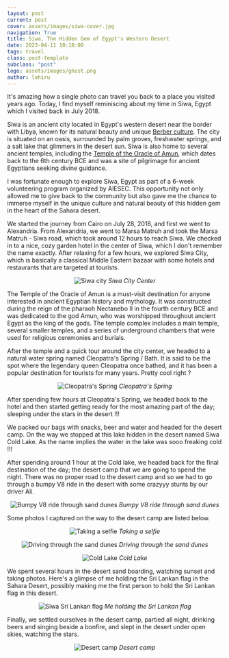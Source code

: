 ```yaml
---
layout: post
current: post
cover: assets/images/siwa-cover.jpg
navigation: True
title: Siwa, The Hidden Gem of Egypt's Western Desert
date: 2023-04-11 10:18:00
tags: travel
class: post-template
subclass: "post"
logo: assets/images/ghost.png
author: lahiru
---
```


It's amazing how a single photo can travel you back to a place you visited years ago. Today, I find myself reminiscing about my time in Siwa, Egypt which I visited back in July 2018.

Siwa is an ancient city located in Egypt's western desert near the border with Libya, known for its natural beauty and unique [Berber culture](https://www.newworldencyclopedia.org/entry/Berber). The city is situated on an oasis, surrounded by palm groves, freshwater springs, and a salt lake that glimmers in the desert sun. Siwa is also home to several ancient temples, including the [Temple of the Oracle of Amun](https://sacredsites.com/africa/egypt/temple_of_amun_siwa_oasis.html), which dates back to the 6th century BCE and was a site of pilgrimage for ancient Egyptians seeking divine guidance.

I was fortunate enough to explore Siwa, Egypt as part of a 6-week volunteering program organized by AIESEC. This opportunity not only allowed me to give back to the community but also gave me the chance to immerse myself in the unique culture and natural beauty of this hidden gem in the heart of the Sahara desert.

We started the journey from Cairo on July 28, 2018, and first we went to Alexandria. From Alexandria, we went to Marsa Matruh and took the Marsa Matruh - Siwa road, which took around 12 hours to reach Siwa. We checked in to a nice, cozy garden hotel in the center of Siwa, which I don't remember the name exactly. After relaxing for a few hours, we explored Siwa City, which is basically a classical Middle Eastern bazaar with some hotels and restaurants that are targeted at tourists.

<p align="center">
  <img alt="Siwa city" src="assets/images/siwa-city.png">
    <em>Siwa City Center</em>
</p>

The Temple of the Oracle of Amun is a must-visit destination for anyone interested in ancient Egyptian history and mythology. It was constructed during the reign of the pharaoh Nectanebo II in the fourth century BCE and was dedicated to the god Amun, who was worshipped throughout ancient Egypt as the king of the gods. The temple complex includes a main temple, several smaller temples, and a series of underground chambers that were used for religious ceremonies and burials.

After the temple and a quick tour around the city center, we headed to a natural water spring named Cleopatra's Spring / Bath. It is said to be the spot where the legendary queen Cleopatra once bathed, and it has been a popular destination for tourists for many years. Pretty cool right ?

<p align="center">
  <img alt="Cleopatra's Spring" src="assets/images/cleopatras.jpg">
    <em>Cleopatra's Spring</em>
</p>

After spending few hours at Cleopatra's Spring, we headed back to the hotel and then started getting ready for the most amazing part of the day; sleeping under the stars in the desert !!!

We packed our bags with snacks, beer and water and headed for the desert camp. On the way we stopped at this lake hidden in the desert named Siwa Cold Lake. As the name implies the water in the lake was sooo freaking cold !!!

After spending around 1 hour at the Cold lake, we headed back for the final destination of the day; the desert camp that we are going to spend the night. There was no proper road to the desert camp and so we had to go through a bumpy V8 ride in the desert with some crazyyy stunts by our driver Ali.

<p align="center">
  <img alt="Bumpy V8 ride through sand dunes" src="assets/images/jeeps.jpg">
    <em>Bumpy V8 ride through sand dunes</em>
</p>

Some photos I captured on the way to the desert camp are listed below.

<p align="center">
  <img alt="Taking a selfie" src="assets/images/siwa-selfie.jpg">
    <em>Taking a selfie</em>
</p>

<p align="center">
  <img alt="Driving through the sand dunes" src="assets/images/siwa-driver.jpg">
    <em>Driving through the sand dunes</em>
</p>

<p align="center">
  <img alt="Cold Lake" src="assets/images/siwa-cold.jpg">
    <em>Cold Lake</em>
</p>

We spent several hours in the desert sand boarding, watching sunset and taking photos. Here's a glimpse of me holding the Sri Lankan flag in the Sahara Desert, possibly making me the first person to hold the Sri Lankan flag in this desert.

<p align="center">
  <img alt="Siwa Sri Lankan flag" src="assets/images/siwa-srilanka.jpg">
    <em>Me holding the Sri Lankan flag</em>
</p>

Finally, we settled ourselves in the desert camp, partied all night, drinking beers and singing beside a bonfire, and slept in the desert under open skies, watching the stars.

<p align="center">
  <img alt="Desert camp" src="assets/images/siwa-night.jpg">
    <em>Desert camp</em>
</p>
